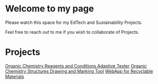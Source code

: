 # Welcome to my page

Please watch this space for my EdTech and Sustainability Projects.

Feel free to reach out to me if you wish to collaborate of Projects.

# Projects
<a href="https://kwen1510.github.io/webpages/organic-adaptive-tester.html">Organic Chemistry Reagents and Conditions Adaptive Tester</a>
<a href="https://kwen1510.github.io/webpages/smiles_generator.html">Organic Chemistry Structures Drawing and Marking Tool</a>
<a href="https://share.streamlit.io/kwen1510/recyclenet/main/app.py">WebApp for Recyclable Materials</a>
